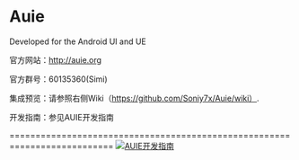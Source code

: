 Auie
====

Developed for the Android UI and UE

官方网站：http://auie.org

官方群号：60135360(Simi)

集成预览：请参照右侧Wiki（https://github.com/Soniy7x/Auie/wiki）.

开发指南：参见AUIE开发指南

==========================================================================
 [![AUIE开发指南](https://github.com/Soniy7x/Auie/blob/master/Auie/auie.png)](http://auie.org)
